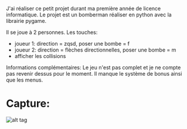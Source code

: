 J'ai réaliser ce petit projet durant ma première année de licence informatique.
Le projet est un bomberman réaliser en python avec la librairie pygame.

Il se joue à 2 personnes.
Les touches:
  - joueur 1: direction = zqsd, poser une bombe = f
  - joueur 2: direction = flèches directionnelles, poser une bombe = m
  - afficher les collisions

Informations complémentaires:
Le jeu n'est pas complet et je ne compte pas revenir dessus pour le moment. Il manque le système de bonus ainsi que les menus.


# Capture:
![alt tag](https://user-images.githubusercontent.com/123307041/268609457-c4dc3763-43aa-4165-897d-b8ec96c81e93.png)

